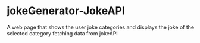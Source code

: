 # jokeGenerator-JokeAPI
A web page that shows the user joke categories and displays the joke of the selected category fetching data from jokeAPI
